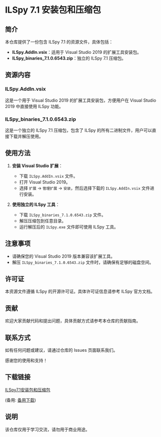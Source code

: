 # ILSpy 7.1 安装包和压缩包

## 简介

本仓库提供了一份包含 ILSpy 7.1 的资源文件，具体包括：

- **ILSpy.AddIn.vsix**：适用于 Visual Studio 2019 的扩展工具安装包。
- **ILSpy_binaries_7.1.0.6543.zip**：独立的 ILSpy 7.1 压缩包。

## 资源内容

### ILSpy.AddIn.vsix

这是一个用于 Visual Studio 2019 的扩展工具安装包，方便用户在 Visual Studio 2019 中直接使用 ILSpy 功能。

### ILSpy_binaries_7.1.0.6543.zip

这是一个独立的 ILSpy 7.1 压缩包，包含了 ILSpy 的所有二进制文件，用户可以直接下载并解压使用。

## 使用方法

1. **安装 Visual Studio 扩展**：
   - 下载 `ILSpy.AddIn.vsix` 文件。
   - 打开 Visual Studio 2019。
   - 选择 `扩展` -> `管理扩展` -> `安装`，然后选择下载的 `ILSpy.AddIn.vsix` 文件进行安装。

2. **使用独立的 ILSpy 工具**：
   - 下载 `ILSpy_binaries_7.1.0.6543.zip` 文件。
   - 解压压缩包到任意目录。
   - 运行解压后的 `ILSpy.exe` 文件即可使用 ILSpy 工具。

## 注意事项

- 请确保您的 Visual Studio 2019 版本兼容该扩展工具。
- 解压 `ILSpy_binaries_7.1.0.6543.zip` 文件时，请确保有足够的磁盘空间。

## 许可证

本资源文件遵循 ILSpy 的开源许可证。具体许可证信息请参考 ILSpy 官方文档。

## 贡献

欢迎大家贡献代码和提出问题，具体贡献方式请参考本仓库的贡献指南。

## 联系方式

如有任何问题或建议，请通过仓库的 Issues 页面联系我们。

感谢您的使用和支持！

## 下载链接
[ILSpy7.1安装包和压缩包](https://pan.quark.cn/s/c69fc63a3a98) 

(备用: [备用下载](https://pan.baidu.com/s/1KcVYXn7ekTxKEEVwfoBlfw?pwd=1234))

## 说明

该仓库仅用于学习交流，请勿用于商业用途。
